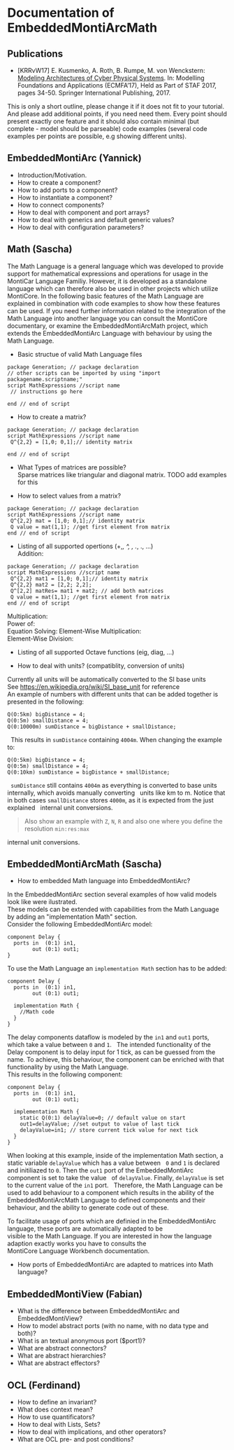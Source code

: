 # Documentation of EmbeddedMontiArcMath

Publications
----
* [KRRvW17] E. Kusmenko, A. Roth, B. Rumpe, M. von Wenckstern:
  [Modeling Architectures of Cyber Physical Systems](http://www.se-rwth.de/publications/Systematic-Language-Extension-Mechanisms-for-the-MontiArc-Architecture-Description-Language.pdf).
  In: Modelling Foundations and Applications (ECMFA’17), 
      Held as Part of STAF 2017, pages 34-50. 
      Springer International Publishing, 2017.

This is only a short outline, please change it if it does not fit to your tutorial.
And please add additional points, if you need need them.
Every point should present exactly one feature and it should also contain minimal (but complete - model should be parseable) code examples (several code examples per points are possible, e.g showing different units).

EmbeddedMontiArc (Yannick)
----
* Introduction/Motivation.
* How to create a component?
* How to add ports to a component?
* How to instantiate a component?
* How to connect components?
* How to deal with component and port arrays?
* How to deal with generics and default generic values?
* How to deal with configuration parameters?

Math (Sascha)
----
  
The Math Language is a general language which was developed to provide support for mathematical expressions and operations
for usage in the MontiCar Language Familiy. However, it is developed as a standalone language which can therefore also be used in other projects which utilize MontiCore. In the following basic features of the Math Language are explained in combination with code examples to show how these features can be used. If you need further information related to the integration of the Math Language into another language you can consult the MontiCore documentary, or examine the EmbeddedMontiArcMath project, which extends the EmbeddedMontiArc Language with behaviour by using the Math Language.  

* Basic structue of valid Math Language files  
```
package Generation; // package declaration
// other scripts can be imported by using "import packagename.scriptname;"
script MathExpressions //script name
 // instructions go here

end // end of script
```

* How to create a matrix?  
```
package Generation; // package declaration
script MathExpressions //script name
 Q^{2,2} = [1,0; 0,1];// identity matrix

end // end of script
```
  
* What Types of matrices are possible?  
  Sparse matrices like triangular and diagonal matrix. TODO add examples for this  
  
  
* How to select values from a matrix?
```
package Generation; // package declaration
script MathExpressions //script name
 Q^{2,2} mat = [1,0; 0,1];// identity matrix
 Q value = mat(1,1); //get first element from matrix
end // end of script
```
* Listing of all supported opertions (+,*, ^, \, .*, .\, ...)  
Addition:  
```
package Generation; // package declaration
script MathExpressions //script name
 Q^{2,2} mat1 = [1,0; 0,1];// identity matrix
 Q^{2,2} mat2 = [2,2; 2,2];
 Q^[2,2] matRes= mat1 + mat2; // add both matrices
 Q value = mat(1,1); //get first element from matrix
end // end of script
```
Multiplication:  
Power of:  
Equation Solving:
Element-Wise Multiplication:  
Element-Wise Division:  

* Listing of all supported Octave functions (eig, diag, ...)

  
* How to deal with units? (compatiblity, conversion of units)  

Currently all units will be automatically converted to the SI base units  
See https://en.wikipedia.org/wiki/SI_base_unit for reference  
An example of numbers with different units that can be added together is presented in the following:  
```
Q(O:5km) bigDistance = 4;
Q(0:5m) smallDistance = 4;
Q(0:10000m) sumDistance = bigDistance + smallDistance;
```
  
This results in `sumDistance` containing `4004m`. When changing the example to:
```
Q(O:5km) bigDistance = 4;  
Q(0:5m) smallDistance = 4;  
Q(0:10km) sumDistance = bigDistance + smallDistance;
```
  
`sumDistance` still contains `4004m` as everything is converted to base units internally, which avoids manually converting  
units like km to m. Notice that in both cases `smallDistance` stores `4000m`, as it is expected from the just explained  
internal unit conversions.   

> Also show an example with `Z`, `N`, `R` and also one where you define the resolution `min:res:max` 

internal unit conversions.   

EmbeddedMontiArcMath (Sascha)
----
* How to embedded Math language into EmbeddedMontiArc?
  
In the EmbeddedMontiArc section several examples of how valid models look like were ilustrated.  
These models can be extended with capabilities from the Math Language by adding an "implementation Math" section.  
Consider the following EmbeddedMontiArc model:  
```
component Delay {  
  ports in  (0:1) in1,  
        out (0:1) out1;            
}  
```

To use the Math Language an `implementation Math` section has to be added:
```
component Delay {  
  ports in  (0:1) in1,  
        out (0:1) out1;  
  
  implementation Math {  
    //Math code   
  }  
}  
```

The delay components dataflow is modeled by the `in1` and `out1` ports, which take a value between `0` and `1`.  
The intended functionality of the Delay component is to delay input for 1 tick, as can be guessed from the name. 
To achieve, this behaviour, the component can be enriched with that functionality by using the Math Language.  
This results in the following component:  
```
component Delay {  
  ports in  (0:1) in1,  
        out (0:1) out1;  
          
  implementation Math {  
    static Q(0:1) delayValue=0; // default value on start  
    out1=delayValue; //set output to value of last tick  
    delayValue=in1; // store current tick value for next tick  
  }  
}  
```
When looking at this example, inside of the implementation Math section, a static variable `delayValue` which has a value between  
`0` and `1` is declared and initiliazed to `0`. Then the `out1` port of the EmbeddedMontiArc component is set to take the value  
of `delayValue`. Finally, `delayValue` is set to the current value of the `in1` port.   
Therefore, the Math Language can be used to add behaviour to a component which results in the ability of the  
EmbeddedMontiArcMath Language to defined components and their behaviour, and the ability to generate code out of these.  



To facilitate usage of ports which are definied in the EmbeddedMontiArc language, these ports are automatically adapted to be   
visible to the Math Language. If you are interested in how the language adaption exactly works you have to consults the  
MontiCore Language Workbench documentation.  
* How ports of EmbeddedMontiArc are adapted to matrices into Math language?  

EmbeddedMontiView (Fabian)
----
* What is the difference between EmbeddedMontiArc and EmbeddedMontiView?
* How to model abstract ports (with no name, with no data type and both)?
* What is an textual anonymous port ($port1)? 
* What are abstract connectors?
* What are abstract hierarchies?
* What are abstract effectors?

OCL (Ferdinand)
----
* How to define an invariant?
* What does context mean?
* How to use quantificators?
* How to deal with Lists, Sets?
* How to deal with implications, and other operators?
* What are OCL pre- and post conditions?
